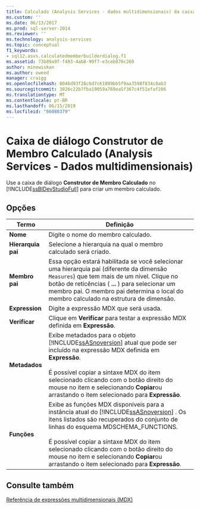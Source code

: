```yaml
---
title: Calculado (Analysis Services - dados multidimensionais) da caixa de diálogo do construtor de membro | Microsoft Docs
ms.custom: ''
ms.date: 06/13/2017
ms.prod: sql-server-2014
ms.reviewer: ''
ms.technology: analysis-services
ms.topic: conceptual
f1_keywords:
- sql12.asvs.calculatedmemberbuilderdialog.f1
ms.assetid: 73b89a9f-f403-4ab8-99f7-e3ceb870c260
author: minewiskan
ms.author: owend
manager: craigg
ms.openlocfilehash: 8046d93f28c6d7c61899bb5f9aa3598f834c0ab3
ms.sourcegitcommit: 3026c22b7fba19059a769ea5f367c4f51efaf286
ms.translationtype: MT
ms.contentlocale: pt-BR
ms.lasthandoff: 06/15/2019
ms.locfileid: "66088379"
---
```

# <a name="calculated-member-builder-dialog-box-analysis-services---multidimensional-data"></a>Caixa de diálogo Construtor de Membro Calculado (Analysis Services - Dados multidimensionais)
  Use a caixa de diálogo **Construtor de Membro Calculado** no [!INCLUDE[ssBIDevStudioFull](../includes/ssbidevstudiofull-md.md)] para criar um membro calculado.  
  
## <a name="options"></a>Opções  
  
|Termo|Definição|  
|----------|----------------|  
|**Nome**|Digite o nome do membro calculado.|  
|**Hierarquia pai**|Selecione a hierarquia na qual o membro calculado será criado.|  
|**Membro pai**|Essa opção estará habilitada se você selecionar uma hierarquia pai (diferente da dimensão `Measures`) que tem mais de um nível. Clique no botão de reticências ( **...** ) para selecionar um membro pai. O membro pai determina o local do membro calculado na estrutura de dimensão.|  
|**Expression**|Digite a expressão MDX que será usada.|  
|**Verificar**|Clique em **Verificar** para testar a expressão MDX definida em **Expressão**.|  
|**Metadados**|Exibe metadados para o objeto [!INCLUDE[ssASnoversion](../includes/ssasnoversion-md.md)] atual que pode ser incluído na expressão MDX definida em **Expressão**.<br /><br /> É possível copiar a sintaxe MDX do item selecionado clicando com o botão direito do mouse no item e selecionando **Copiar**ou arrastando o item selecionado para **Expressão**.|  
|**Funções**|Exibe as funções MDX disponíveis para a instância atual do [!INCLUDE[ssASnoversion](../includes/ssasnoversion-md.md)] . Os itens listados são recuperados do conjunto de linhas do esquema MDSCHEMA_FUNCTIONS.<br /><br /> É possível copiar a sintaxe MDX do item selecionado clicando com o botão direito do mouse no item e selecionando **Copiar**ou arrastando o item selecionado para **Expressão**.|  
  
## <a name="see-also"></a>Consulte também  
 [Referência de expressões multidimensionais &#40;MDX&#41;](/sql/mdx/multidimensional-expressions-mdx-reference)  
  
  
